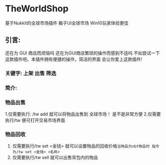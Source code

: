 # TheWorldShop

基于Nukkit的全球市场插件
箱子UI全球市场 Win10玩家体验更佳

## 引言:
还在为 GUI 商店而烦恼吗 还在为GUI商店繁琐的操作而感到不适吗 不如尝试一下这款插件吧。本插件拥有便捷的操作，简洁的界面
会让你爱上这款插件!

### 关键字: 上架 出售 筛选
### 简介:
### 物品出售
 1.仅需要执行: /tw add 就可以将物品出售到 全球市场！ 是不是非常方便
 2.仅需要执行/tw 便可打开交易市场界面
### 物品回收
 1. 仅需要执行/tw set <金钱> 就可以设置物品的回收价格`当物品为nbt物品时 指令为/tw set <金钱> <名称>`
 2. 仅需要执行/tw sell 就可以出售背包内的物品
